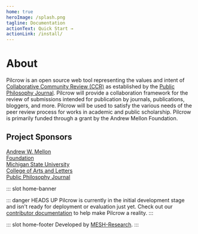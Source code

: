 ```yaml
---
home: true
heroImage: /splash.png
tagline: Documentation
actionText: Quick Start →
actionLink: /install/
---
```

# About

Pilcrow is an open source web tool representing the values and intent of [Collaborative Community Review (CCR)](https://publicphilosophyjournal.org/overview/) as established by the [Public Philosophy Journal](https://publicphilosophyjournal.com). Pilcrow will provide a collaboration framework for the review of submissions intended for publication by journals, publications, bloggers, and more. Pilcrow will be used to satisfy the various needs of the peer review process for works in academic and public scholarship. Pilcrow is primarily funded through a grant by the Andrew Mellon Foundation.

## Project Sponsors

<div class="sponsors">
  <div>
    <a href="https://mellon.org">
      <div class="sponsor-img">
      <img :src="$withBase('/logos/mellon.svg')" style="width:190px">
      </div>
      <span>Andrew W. Mellon <br/>Foundation</span>
    </a>
  </div>
  <div>
    <a href="https://msu.edu">
    <div class="sponsor-img">
      <img :src="$withBase('/logos/msu.gif')">
      </div>
      <span>Michigan State University <br/> College of Arts and Letters</span>
    </a>
  </div>

  <div>
    <a href="https://publicphilosophyjournal.org">
      <div class="sponsor-img">
      <img :src="$withBase('/logos/ppj.png')">
      </div>
      <span>Public Philosophy Journal</span>
    </a>
  </div>
</div>

::: slot home-banner

::: danger HEADS UP
  Pilcrow is currently in the initial development stage and isn't ready for deployment or evaluation just yet.
  Check out our  [contributor documentation](./contributing/README.md) to help make Pilcrow a reality.
:::

::: slot home-footer
Developed by [MESH-Research](https://meshresearch.net/).
:::
